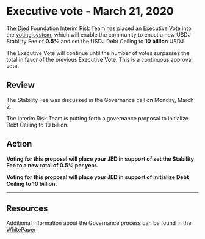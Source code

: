 # Executive vote - March 21, 2020

The Djed Foundation Interim Risk Team has placed an Executive Vote into the [voting system](https://djed.tronscan.org/#/vote), which will enable the community to enact a new USDJ Stability Fee of **0.5%** and set the USDJ Debt Ceiling to **10 billion** USDJ.

The Executive Vote will continue until the number of votes surpasses the total in favor of the previous Executive Vote. This is a continuous approval vote.

## Review

The Stability Fee was discussed in the Governance call on Monday, March 2. 

The Interim Risk Team is putting forth a governance proposal to initialize Debt Ceiling to 10 billion.


## Action

**Voting for this proposal will place your JED in support of set the Stability Fee to a new total of 0.5% per year.**

**Voting for this proposal will place your JED in support of initialize Debt Ceiling to 10 billion.**

---

## Resources

Additional information about the Governance process can be found in the [WhitePaper](https://www.djed.network/docs/white_paper_en.pdf)


